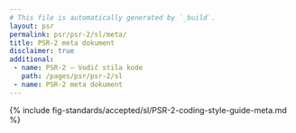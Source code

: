 ```yaml
---
# This file is automatically generated by `_build`.
layout: psr
permalink: psr/psr-2/sl/meta/
title: PSR-2 meta dokument
disclaimer: true
additional:
 - name: PSR-2 — Vodič stila kode
   path: /pages/psr/psr-2/sl
 - name: PSR-2 meta dokument
---
```

{% include fig-standards/accepted/sl/PSR-2-coding-style-guide-meta.md %}
